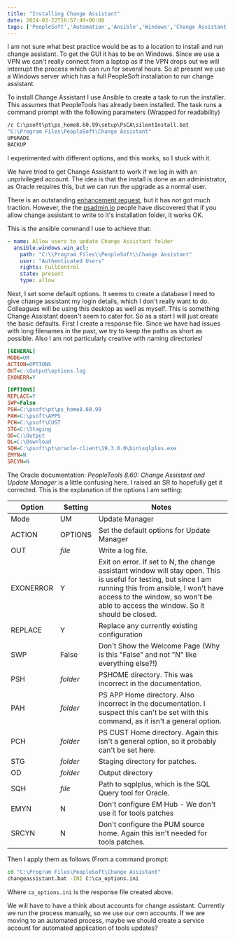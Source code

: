 ```yaml
---
title: "Installing Change Assistant"
date: 2024-03-22T16:57:49+00:00
tags: ['PeopleSoft','Automation','Ansible','Windows','Change Assistant']
---
```


I am not sure what best practice would be as to a location to install and
run change assistant. To get the GUI it has to be on Windows. Since we
use a VPN we can't really connect from a laptop as if the VPN drops out
we will interrupt the process which can run for several hours. So at
present we use a Windows server which has a full PeopleSoft installation
to run change assistant.

To install Change Assistant I use Ansible to create a task to run the installer.
This assumes
that PeopleTools has already been installed. The task runs a command prompt with
the following parameters (Wrapped for readability)

```cmd
/c C:\psoft\pt\ps_home8.60.99\setup\PsCA\silentInstall.bat
"C:\Program Files\PeopleSoft\Change Assistant"
UPGRADE
BACKUP
```

I experimented with different options, and this works, so I stuck with it.

We have tried to get Change Assistant to
work if we log in with an unprivileged account. The idea is that the
install is done as an administrator, as Oracle requires this, but we
can run the upgrade as a normal user.

There is an outstanding 
[enhancement request](https://community.oracle.com/mosc/discussion/4390885/run-change-assistant-without-as-administrator),
but it has not got much traction. However, the the
[psadmin.io]( https://psadmin.io/2017/03/09/running-change-assistant-without-as-administrator/)
people have discovered that if you allow change assistant  to write to it's installation folder, it works OK.

This is the ansible command I use to achieve that:
```yaml
- name: Allow users to update Change Assistant folder
  ansible.windows.win_acl:
    path: "C:\\Program Files\\PeopleSoft\\Change Assistant"
    user: "Authenticated Users"
    rights: FullControl
    state: present
    type: allow
```

Next, I set some default options. It seems to create a database I need to
give change assistant my login details, which I don't really want to do.
Colleagues will be using this desktop as well as myself. This is something
Change Assistant doesn't seem to cater for.
So as a start I will just create the basic defaults. 
First I create a response file. Since we have had issues with long filenames
in the past, we try to keep the paths as short as possible. Also I am not
particularly creative with naming directories!

```ini
[GENERAL]
MODE=UM
ACTION=OPTIONS
OUT=c:\Output\options.log
EXONERR=Y

[OPTIONS]
REPLACE=Y
SWP=False
PSH=C:\psoft\pt\ps_home8.60.99
PAH=C:\psoft\APPS
PCH=C:\psoft\CUST
STG=C:\Staging
OD=C:\Output
DL=C:\Download
SQH=C:\psoft\pt\oracle-client\19.3.0.0\bin\sqlplus.exe
EMYN=N
SRCYN=N
```

The Oracle documentation: 
_PeopleTools 8.60: Change Assistant and Update Manager_ is a little confusing
here. I raised an SR to hopefully get it corrected. This is the explanation
of the options I am setting:

| Option | Setting | Notes |
| ------ | ------- | ----- |
| Mode | UM | Update Manager |
| ACTION | OPTIONS | Set the default options for Update Manager |
| OUT | _file_ | Write a log file. |
| EXONERROR | Y | Exit on error. If set to N, the change assistant window will stay open. This is useful for testing, but since I am running this from ansible, I won't have access to the window, so won't be able to access the window. So it should be closed. |
| REPLACE | Y | Replace any currently existing configuration |
| SWP | False | Don't Show the Welcome Page (Why is this "False" and not "N" like everything else?!) |
| PSH | _folder_ | PSHOME directory. This was incorrect in the documentation. |
| PAH | _folder_ | PS APP Home directory. Also incorrect in the documentation. I suspect this can't be set with this command, as it isn't a general option. |
| PCH | _folder_ | PS CUST Home directory.  Again this isn't a general option, so it probably can't be set here. |
| STG | _folder_ | Staging directory for patches. |
| OD | _folder_ | Output directory |
| SQH | _file_ | Path to sqplplus, which is the SQL Query tool for Oracle. |
| EMYN | N | Don't configure EM Hub - We don't use it for tools patches |
| SRCYN | N | Don't configure the PUM source home. Again this isn't needed for tools patches. |

Then I apply them as follows (From a command prompt:

```cmd
cd "C:\Program Files\PeopleSoft\Change Assistant"
changeassistant.bat -INI C:\ca_options.ini
```

Where `ca_options.ini` is the response file created above.

We will have to have a think about accounts for change assistant. Currently
we run the process manually, so we use our own accounts. If we are moving to
an automated process, maybe we should create a service account for automated
application of tools updates?

